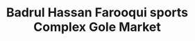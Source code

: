 ---
title: "Badrul Hassan Farooqui sports Complex Gole Market"
url: /karachi/badrul-hassan-farooqui-sports-complex-gole-market/
shop: shop
---